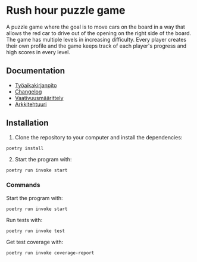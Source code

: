 # Rush hour puzzle game

A puzzle game where the goal is to move cars on the board in a way that allows the red car to drive out of the opening on the right side of the board. The game has multiple levels in increasing difficulty. Every player creates their own profile and the game keeps track of each player's progress and high scores in every level.

## Documentation

- [Työaikakirjanpito](https://github.com/samulioll/ot-harjoitustyo/blob/main/dokumentaatio/tuntikirjanpito.md)
- [Changelog](https://github.com/samulioll/ot-harjoitustyo/blob/main/dokumentaatio/changelog.md)
- [Vaativuusmäärittely](https://github.com/samulioll/ot-harjoitustyo/blob/main/dokumentaatio/vaatimusmaarittely.md)
- [Arkkitehtuuri](https://github.com/samulioll/ot-harjoitustyo/blob/main/dokumentaatio/arkkitehtuuri.md)

## Installation

1. Clone the repository to your computer and install the dependencies:
```
poetry install
```
2. Start the program with:
```
poetry run invoke start
```

### Commands

Start the program with:
```
poetry run invoke start
```
Run tests with:
```
poetry run invoke test
```
Get test coverage with:
```
poetry run invoke coverage-report
```
